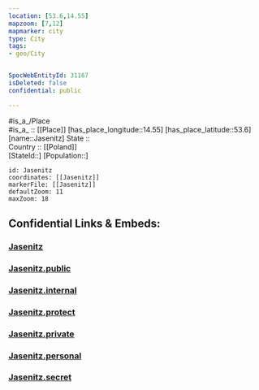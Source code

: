 ```yaml
---
location: [53.6,14.55] 
mapzoom: [7,12] 
mapmarker: city 
type: City
tags:
- geo/City


SpocWebEntityId: 31167
isDeleted: false
confidential: public

---
```

#is_a_/Place  
#is_a_ :: [[Place]] 
[has_place_longitude::14.55] 
[has_place_latitude::53.6] 
[name::Jasenitz] 
State ::  
Country :: [[Poland]]  
[StateId::] 
[Population::] 



```leaflet
id: Jasenitz
coordinates: [[Jasenitz]] 
markerFile: [[Jasenitz]] 
defaultZoom: 11 
maxZoom: 18
```


## Confidential Links & Embeds: 

### [Jasenitz](/_Standards/Earth/Continent/Europe/Europe~East/Poland/Provinces~Poland/West_Pomeranian/City/Jasenitz.md) 

### [Jasenitz.public](/_public/Earth/Continent/Europe/Europe~East/Poland/Provinces~Poland/West_Pomeranian/City/Jasenitz.public.md) 

### [Jasenitz.internal](/_internal/Earth/Continent/Europe/Europe~East/Poland/Provinces~Poland/West_Pomeranian/City/Jasenitz.internal.md) 

### [Jasenitz.protect](/_protect/Earth/Continent/Europe/Europe~East/Poland/Provinces~Poland/West_Pomeranian/City/Jasenitz.protect.md) 

### [Jasenitz.private](/_private/Earth/Continent/Europe/Europe~East/Poland/Provinces~Poland/West_Pomeranian/City/Jasenitz.private.md) 

### [Jasenitz.personal](/_personal/Earth/Continent/Europe/Europe~East/Poland/Provinces~Poland/West_Pomeranian/City/Jasenitz.personal.md) 

### [Jasenitz.secret](/_secret/Earth/Continent/Europe/Europe~East/Poland/Provinces~Poland/West_Pomeranian/City/Jasenitz.secret.md)

